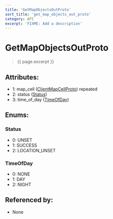 ```yaml
---
title: 'GetMapObjectsOutProto'
sort_title: 'get_map_objects_out_proto'
category: API
excerpt: 'FIXME: Add a description'
---
```


[comment]: <> (THIS PART IS GENERATED - AKA DON'T EDIT THIS PART MANUALLY)

# GetMapObjectsOutProto

> {{ page.excerpt }}

## Attributes:

- 1: map_cell ([ClientMapCellProto](../ClientMapCellProto/)) repeated
- 2: status ([Status](#status))
- 3: time_of_day ([TimeOfDay](#time_of_day))

## Enums:

### Status
- 0: UNSET
- 1: SUCCESS
- 2: LOCATION_UNSET
### TimeOfDay
- 0: NONE
- 1: DAY
- 2: NIGHT

## Referenced by:

- None

[comment]: <> (YOU CAN EDIT AFTER THIS)
